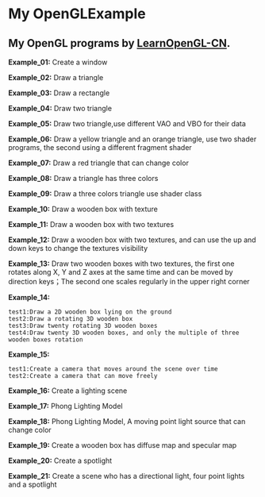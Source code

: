 # My OpenGLExample
## My OpenGL programs by [LearnOpenGL-CN](https://learnopengl-cn.github.io/).
**Example_01:** Create  a window

**Example_02:** Draw a triangle 

**Example_03:** Draw a rectangle

**Example_04:** Draw two triangle

**Example_05:** Draw two triangle,use different VAO and VBO for their data

**Example_06:** Draw a yellow triangle and an orange triangle, use two shader programs, the second using a different fragment shader

**Example_07:** Draw a red triangle that can change color

**Example_08:** Draw a triangle has three colors

**Example_09:** Draw a three colors triangle use shader class

**Example_10:** Draw a wooden box with texture

**Example_11:** Draw a wooden box with two textures

**Example_12:** Draw a wooden box with two textures, and can use the up and down keys to change the textures visibility

**Example_13:** Draw two wooden boxes with two textures, the first one rotates along X, Y and Z axes at the same time and can be moved by direction keys；The second one scales regularly in the upper right corner

**Example_14:** 
```
test1:Draw a 2D wooden box lying on the ground
test2:Draw a rotating 3D wooden box
test3:Draw twenty rotating 3D wooden boxes
test4:Draw twenty 3D wooden boxes, and only the multiple of three wooden boxes rotation
```
**Example_15:** 
```
test1:Create a camera that moves around the scene over time
test2:Create a camera that can move freely
```

**Example_16:** Create a lighting scene

**Example_17:** Phong Lighting Model

**Example_18:** Phong Lighting Model, A moving point light source that can change color

**Example_19:** Create a wooden box has diffuse map and specular map

**Example_20:** Create a spotlight

**Example_21:** Create a scene who has a directional light, four point lights and a spotlight 